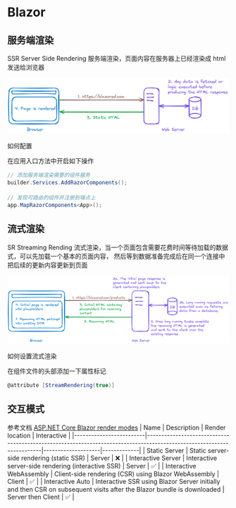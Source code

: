 # Blazor 

## 服务端渲染
SSR Server Side Rendering 服务端渲染，页面内容在服务器上已经渲染成 html 发送给浏览器

![img.png](docs/images/img.png)

如何配置

在应用入口方法中开启如下操作
```csharp
// 添加服务端渲染需要的组件服务
builder.Services.AddRazorComponents();

// 发现可路由的组件并注册到端点上
app.MapRazorComponents<App>(); 
```

## 流式渲染
SR Streaming Rending 流式渲染，当一个页面包含需要花费时间等待加载的数据式，可以先加载一个基本的页面内容，
然后等到数据准备完成后在同一个连接中把后续的更新内容更新到页面

![img.png](docs/images/stream-rendering.png)

如何设置流式渲染

在组件文件的头部添加一下属性标记

```csharp
@attribute [StreamRendering(true)]
```

## 交互模式

参考文档 [ASP.NET Core Blazor render modes](https://learn.microsoft.com/en-us/aspnet/core/blazor/components/render-modes?view=aspnetcore-8.0)
| Name                    | Description                                                                                                           | Render location    | Interactive |
|-------------------------|-----------------------------------------------------------------------------------------------------------------------|--------------------|-------------|
| Static Server           | Static server-side rendering (static SSR)                                                                             | Server             | ❌           |
| Interactive Server      | Interactive server-side rendering (interactive SSR)                                                                   | Server             | ✅           |
| Interactive WebAssembly | Client-side rendering (CSR) using Blazor WebAssembly                                                                  | Client             | ✅           |
| Interactive Auto        | Interactive SSR using Blazor Server initially and then CSR on subsequent visits after the Blazor bundle is downloaded | Server then Client | ✅           |
